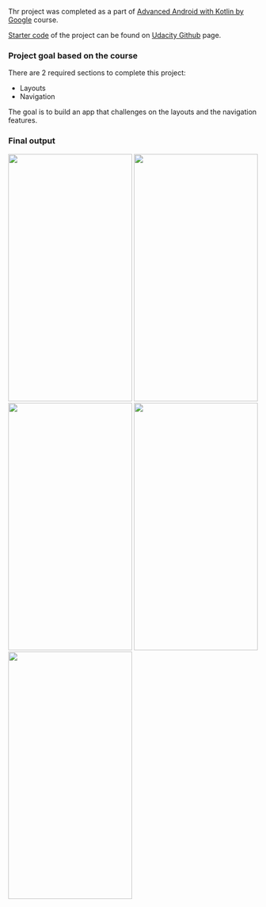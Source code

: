 Thr project was completed as a part of [Advanced Android with Kotlin
by Google](https://www.udacity.com/course/advanced-android-with-kotlin--ud940) course.

[Starter code](https://github.com/udacity/nd940-android-kotlin-course1-starter) of the project can be found on [Udacity Github](https://github.com/udacity) page.


### Project goal based on the course

There are 2 required sections to complete this project:

* Layouts
* Navigation

The goal is to build an app that challenges on the layouts and the navigation features. 

### Final output

<img src="https://i.imgur.com/1eT1OnL.jpg" width="250" height="500">  <img src="https://i.imgur.com/CRbTgCw.jpg" width="250" height="500">  <img src="https://i.imgur.com/BQuqlDp.jpg" width="250" height="500">  <img src="https://i.imgur.com/RYRKHqe.jpg" width="250" height="500">  <img src="https://i.imgur.com/oP2pE9h.jpg" width="250" height="500">





